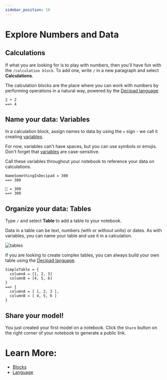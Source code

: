 ```yaml
---
sidebar_position: 10
---
```


# Explore Numbers and Data

## Calculations

If what you are looking for is to play with numbers, then you'll have fun with the `/calculation block`. To add one, write `/` in a new paragraph and select **Calculations**.

The calculation blocks are the place where you can work with numbers by performing operations in a natural way, powered by the [Decipad language](../language).

```deci live
2 + 2
==> 4
```

## Name your data: Variables

In a calculation block, assign names to data by using the `=` sign - we call it creating [variables](/docs/language/variables).

For now, variables can't have spaces, but you can use symbols or emojis. Don't forget that [variables](/docs/language/variables) are case-sensitive.

Call these variables throughout your notebook to reference your data on calculations.

```deci live
NameSomethingInDecipad = 300
==> 300
```

```deci live
🐙 = 300
==> 300
```

## Organize your data: Tables

Type `/` and select **Table** to add a table to your notebook.

Data in a table can be text, numbers (with or without units) or dates.
As with variables, you can name your table and use it in a calculation.

![tables](https://user-images.githubusercontent.com/76447845/146926068-463a1bc4-e70d-443d-a05b-6f49dcecf310.gif)

If you are looking to create complex tables, you can always build your own table using the [Decipad language](/docs/data-organization/tables).

```deci live
SimpleTable = {
  columnA = [1, 2, 3]
  columnB = [4, 5, 6]
}
==> {
  columnA = [ 1, 2, 3 ],
  columnB = [ 4, 5, 6 ]
}
```

## Share your model!

You just created your first model on a notebook. Click the `Share` button on the right corner of your notebook to generate a public link.

# Learn More:

- [Blocks](/blocks)
- [Language](/language)
